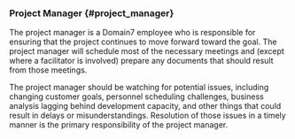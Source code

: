 ### Project Manager {#project_manager}

The project manager is a Domain7 employee who is responsible for ensuring
that the project continues to move forward toward the goal.
The project manager will schedule most of the necessary meetings and
(except where a facilitator is involved) prepare any documents that should result from those meetings.

The project manager should be watching for potential issues, including
changing customer goals, personnel scheduling challenges,
business analysis lagging behind development capacity,
and other things that could result in delays or misunderstandings.
Resolution of those issues in a timely manner is the primary responsibility
of the project manager.
